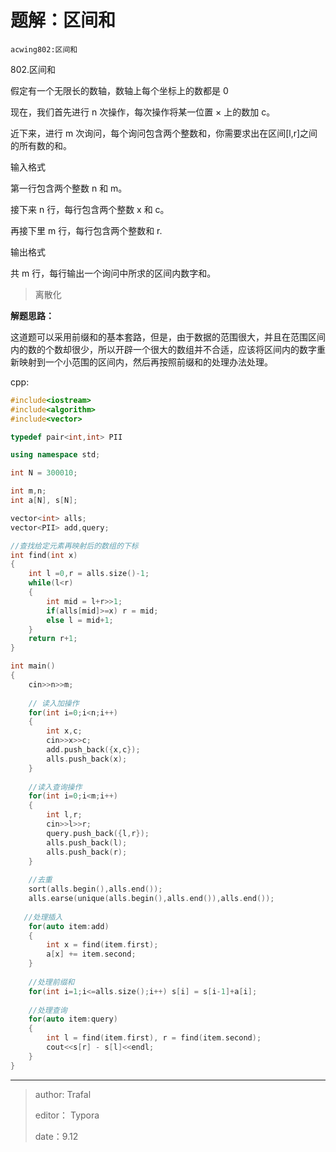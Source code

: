 # 题解：区间和

`acwing802:区间和`

802.区间和

假定有一个无限长的数轴，数轴上每个坐标上的数都是 0

现在，我们首先进行 n 次操作，每次操作将某一位置 × 上的数加 c。

近下来，进行 m 次询问，每个询问包含两个整数和，你需要求出在区间[l,r]之间的所有数的和。

输入格式

第一行包含两个整数 n 和 m。

接下来 n 行，每行包含两个整数 x 和 c。

再接下里 m 行，每行包含两个整数和 r.

输出格式

共 m 行，每行输出一个询问中所求的区间内数字和。

> 离散化

**解题思路：**

​		这道题可以采用前缀和的基本套路，但是，由于数据的范围很大，并且在范围区间内的数的个数却很少，所以开辟一个很大的数组并不合适，应该将区间内的数字重新映射到一个小范围的区间内，然后再按照前缀和的处理办法处理。

cpp:

```cpp
#include<iostream>
#include<algorithm>
#include<vector>

typedef pair<int,int> PII

using namespace std;

int N = 300010;

int m,n;
int a[N], s[N];

vector<int> alls;
vector<PII> add,query;

//查找给定元素再映射后的数组的下标
int find(int x)
{
	int l =0,r = alls.size()-1;
    while(l<r)
    {
        int mid = l+r>>1;
        if(alls[mid]>=x) r = mid;
        else l = mid+1;
    }
    return r+1;
}

int main()
{
    cin>>n>>m;
    
    // 读入加操作
    for(int i=0;i<n;i++)
    {
        int x,c;
        cin>>x>>c;
        add.push_back({x,c});
        alls.push_back(x);
    }
    
    //读入查询操作
    for(int i=0;i<m;i++)
    {
        int l,r;
        cin>>l>>r;
        query.push_back({l,r});
        alls.push_back(l);
        alls.push_back(r);
    }
    
    //去重
    sort(alls.begin(),alls.end());
    alls.earse(unique(alls.begin(),alls.end()),alls.end());
    
   //处理插入
	for(auto item:add)
    {
        int x = find(item.first);
        a[x] += item.second;
    }
    
    //处理前缀和
    for(int i=1;i<=alls.size();i++) s[i] = s[i-1]+a[i];
    
    //处理查询
    for(auto item:query)
    {
        int l = find(item.first), r = find(item.second);
        cout<<s[r] - s[l]<<endl;
    }
}
```





------

> author: Trafal
>
> editor： Typora
>
> date：9.12